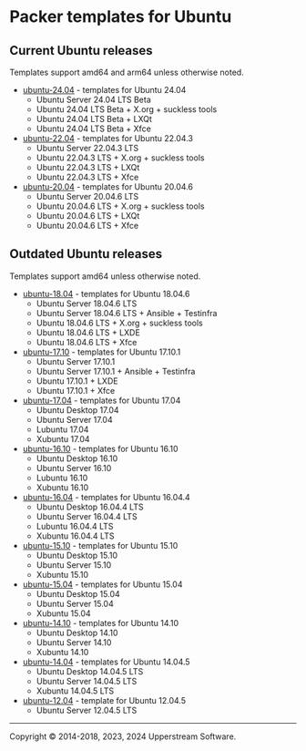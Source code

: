 # Packer templates for Ubuntu

## Current Ubuntu releases

Templates support amd64 and arm64 unless otherwise noted.

* [ubuntu-24.04](ubuntu-24.04/README.md) - templates for Ubuntu 24.04
  * Ubuntu Server 24.04 LTS Beta
  * Ubuntu 24.04 LTS Beta + X.org + suckless tools
  * Ubuntu 24.04 LTS Beta + LXQt
  * Ubuntu 24.04 LTS Beta + Xfce
* [ubuntu-22.04](ubuntu-22.04/README.md) - templates for Ubuntu 22.04.3
  * Ubuntu Server 22.04.3 LTS
  * Ubuntu 22.04.3 LTS + X.org + suckless tools
  * Ubuntu 22.04.3 LTS + LXQt
  * Ubuntu 22.04.3 LTS + Xfce
* [ubuntu-20.04](ubuntu-20.04/README.md) - templates for Ubuntu 20.04.6
  * Ubuntu Server 20.04.6 LTS
  * Ubuntu 20.04.6 LTS + X.org + suckless tools
  * Ubuntu 20.04.6 LTS + LXQt
  * Ubuntu 20.04.6 LTS + Xfce

## Outdated Ubuntu releases

Templates support amd64 unless otherwise noted.

* [ubuntu-18.04](ubuntu-18.04/README.md) - templates for Ubuntu 18.04.6
  * Ubuntu Server 18.04.6 LTS
  * Ubuntu Server 18.04.6 LTS + Ansible + Testinfra
  * Ubuntu 18.04.6 LTS + X.org + suckless tools
  * Ubuntu 18.04.6 LTS + LXDE
  * Ubuntu 18.04.6 LTS + Xfce
* [ubuntu-17.10](ubuntu-17.10/README.md) - templates for Ubuntu 17.10.1
  * Ubuntu Server 17.10.1
  * Ubuntu Server 17.10.1 + Ansible + Testinfra
  * Ubuntu 17.10.1 + LXDE
  * Ubuntu 17.10.1 + Xfce
* [ubuntu-17.04](ubuntu-17.04/README.md) - templates for Ubuntu 17.04
  * Ubuntu Desktop 17.04
  * Ubuntu Server 17.04
  * Lubuntu 17.04
  * Xubuntu 17.04
* [ubuntu-16.10](ubuntu-16.10/README.md) - templates for Ubuntu 16.10
  * Ubuntu Desktop 16.10
  * Ubuntu Server 16.10
  * Lubuntu 16.10
  * Xubuntu 16.10
* [ubuntu-16.04](ubuntu-16.04/README.md) - templates for Ubuntu 16.04.4
  * Ubuntu Desktop 16.04.4 LTS
  * Ubuntu Server 16.04.4 LTS
  * Lubuntu 16.04.4 LTS
  * Xubuntu 16.04.4 LTS
* [ubuntu-15.10](ubuntu-15.10/README.md) - templates for Ubuntu 15.10
  * Ubuntu Desktop 15.10
  * Ubuntu Server 15.10
  * Xubuntu 15.10
* [ubuntu-15.04](ubuntu-15.04/README.md) - templates for Ubuntu 15.04
  * Ubuntu Desktop 15.04
  * Ubuntu Server 15.04
  * Xubuntu 15.04
* [ubuntu-14.10](ubuntu-14.10/README.md) - templates for Ubuntu 14.10
  * Ubuntu Desktop 14.10
  * Ubuntu Server 14.10
  * Xubuntu 14.10
* [ubuntu-14.04](ubuntu-14.04/README.md) - templates for Ubuntu 14.04.5
  * Ubuntu Desktop 14.04.5 LTS
  * Ubuntu Server 14.04.5 LTS
  * Xubuntu 14.04.5 LTS
* [ubuntu-12.04](ubuntu-12.04/README.md) - template for Ubuntu 12.04.5
  * Ubuntu Server 12.04.5 LTS

- - -

Copyright &copy; 2014-2018, 2023, 2024 Upperstream Software.
